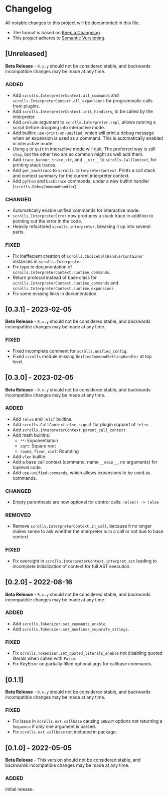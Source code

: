 # Changelog
All notable changes to this project will be documented in this file.

- The format is based on [Keep a Changelog](https://keepachangelog.com/en/1.0.0/).
- This project adheres to [Semantic Versioning](https://semver.org/spec/v2.0.0.html).

## [Unreleased]
**Beta Release** - `0.x.y` should not be considered stable, and backwards
incompatible changes may be made at any time.

### ADDED
- Add `scrolls.InterpreterContext.all_commands` and
  `scrolls.InterpreterContext.all_expansions` for programmatic
  calls from plugins.
- Add `scrolls.InterpreterContext.init_handlers`, to be called
  by the interpreter.
- Add `prelude` argument to `scrolls.Interpreter.repl`, allows running
  a script before dropping into interactive mode.
- Add builtin: `use-print-on-unified`, which will print a debug message when an
  expansion is used as a command. This is automatically enabled in interactive mode.
- Using `q` or `quit` in interactive mode will quit. The preferred way is still
  `stop`, but the other two are so common might as well add them.
- Add `trace_banner`, `trace_str`, and `__str__` to `scrolls.CallContext`, for
  printing stack traces.
- Add `get_backtrace` to `scrolls.InterpreterContext`. Prints a call stack
  and context summary for the current interpreter context.
- Add `python` and `backtrace` commands, under a new builtin handler
  (`scrolls.DebugCommandHandler`).

### CHANGED
- Automatically enable unified commands for interactive mode.
- `scrolls.InterpreterError` now produces a stack trace in addition to pointing out
  the error in the code.
- Heavily refactored `scrolls.interpreter`, breaking it up into several parts.

### FIXED
- Fix ineffecient creation of `scrolls.ChoiceCallHandlerContainer` instances
  in `scrolls.Interpreter`.
- Fix typo in documentation of `scrolls.InterpreterContext.runtime_commands`.
- Return protocol instead of base class for `scrolls.InterpreterContext.runtime_commands`
  and `scrolls.InterpreterContext.runtime_expansions`
- Fix some missing links in documentation.

## [0.3.1] - 2023-02-05
**Beta Release** - `0.x.y` should not be considered stable, and backwards
incompatible changes may be made at any time.

### FIXED
- Fixed incomplete comment for `scrolls.unified_config`.
- Fixed `scrolls` module missing `UnifiedCommandSettingHandler` at top level.

## [0.3.0] - 2023-02-05
**Beta Release** - `0.x.y` should not be considered stable, and backwards
incompatible changes may be made at any time.

### ADDED
- Add `!else` and `!elif` builtins.
- Add `scrolls.CallContext.else_signal` for plugin support of `!else`.
- Add `scrolls.InterpreterContext.parent_call_context`.
- Add math builtins:
  - `**`: Exponentiation
  - `sqrt`: Square root
  - `round`, `floor`, `ciel`: Rounding
- Add `vlen` builtin.
- Add a base call context (command, name `__main__`, no arguments) for toplevel code.
- Add `use-unified-commands`, which allows expansions to be used as commands.

### CHANGED
- Empty parenthesis are now optional for control calls: `!else() -> !else`

### REMOVED
- Remove `scrolls.InterpreterContext.in_call`, because it no longer makes sense
  to ask whether the interpreter is in a call or not due to base context.

### FIXED
- Fix oversight in `scrolls.InterpreterContext.interpret_ast` leading to
  incomplete initialization of context for full AST execution.

## [0.2.0] - 2022-08-16
**Beta Release** - `0.x.y` should not be considered stable, and backwards
incompatible changes may be made at any time.

### ADDED
- Add `scrolls.Tokenizer.set_comments_enable`.
- Add `scrolls.Tokenizer.set_newlines_separate_strings`.

### FIXED
- Fix `scrolls.Tokenizer.set_quoted_literals_enable` not disabling
  quoted literals when called with `False`.
- Fix KeyError on partially filled optional args for callbase commands.

## [0.1.1]
**Beta Release** - `0.x.y` should not be considered stable, and backwards
incompatible changes may be made at any time.

### FIXED
- Fix issue in `scrolls.ext.callbase` causing `GREEDY` options not returning
  a `Sequence` if only one argument is parsed.
- Fix `scrolls.ext.callbase` not included in package.

## [0.1.0] - 2022-05-05
**Beta Release** - This version should not be considered stable, and backwards
incompatible changes may be made at any time.

### ADDED
Initial release.